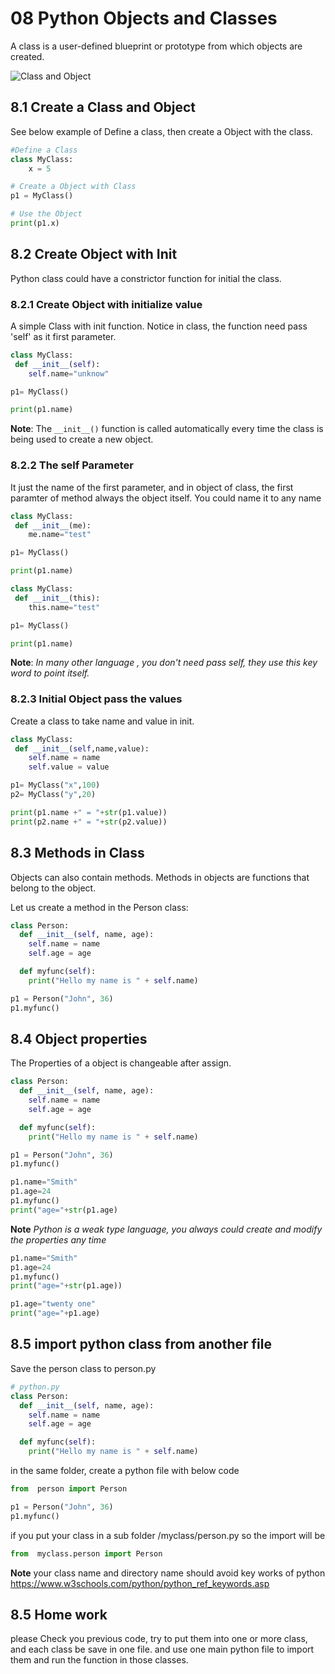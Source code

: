# 08 Python Objects and Classes

A class is a user-defined blueprint or prototype from which objects are created.

![Class and Object](https://upload.wikimedia.org/wikipedia/commons/thumb/7/75/CPT-Class-Object-Modification.svg/1200px-CPT-Class-Object-Modification.svg.png)

## 8.1 Create a Class and Object

See below example of Define a class, then create a Object with the class.

```python
#Define a Class
class MyClass:
    x = 5

# Create a Object with Class
p1 = MyClass()

# Use the Object
print(p1.x)
```

## 8.2 Create Object with Init

Python class could have a constrictor function for initial the class.

### 8.2.1 Create Object with initialize value

A simple Class with init function.
Notice in class, the function need pass 'self' as it first parameter.

```python
class MyClass:
 def __init__(self):
    self.name="unknow"

p1= MyClass()

print(p1.name)
```

**Note**: The `__init__()` function is called automatically every time the class is being used to create a new object.

### 8.2.2  The self Parameter

It just the name of the first parameter, and in object of class, the first paramter of method always the object itself. You could name it to any name

```python
class MyClass:
 def __init__(me):
    me.name="test"

p1= MyClass()

print(p1.name)
```

```python
class MyClass:
 def __init__(this):
    this.name="test"

p1= MyClass()

print(p1.name)
```

**Note**:
_In many other language , you don't need pass self, they use this key word to point itself._

### 8.2.3 Initial Object pass the values

Create a class to take name and value in init.

```python
class MyClass:
 def __init__(self,name,value):
    self.name = name
    self.value = value

p1= MyClass("x",100)
p2= MyClass("y",20)

print(p1.name +" = "+str(p1.value))
print(p2.name +" = "+str(p2.value))

```

## 8.3 Methods in Class

Objects can also contain methods. Methods in objects are functions that belong to the object.

Let us create a method in the Person class:

```python
class Person:
  def __init__(self, name, age):
    self.name = name
    self.age = age

  def myfunc(self):
    print("Hello my name is " + self.name)

p1 = Person("John", 36)
p1.myfunc()
```

## 8.4 Object properties

The Properties of a object is changeable after assign.

```python
class Person:
  def __init__(self, name, age):
    self.name = name
    self.age = age

  def myfunc(self):
    print("Hello my name is " + self.name)

p1 = Person("John", 36)
p1.myfunc()

p1.name="Smith"
p1.age=24
p1.myfunc()
print("age="+str(p1.age)

```

**Note**
*Python is a weak type language, you always could create and modify the properties any time*

```python
p1.name="Smith"
p1.age=24
p1.myfunc()
print("age="+str(p1.age))

p1.age="twenty one"
print("age="+p1.age)
```

## 8.5 import python class from another file

Save the person class to person.py

```python
# python.py
class Person:
  def __init__(self, name, age):
    self.name = name
    self.age = age

  def myfunc(self):
    print("Hello my name is " + self.name)
```

in the same folder, create a python file with below code

```python
from  person import Person

p1 = Person("John", 36)
p1.myfunc()

```

if you put your class in a sub folder /myclass/person.py
so the import will be

```python
from  myclass.person import Person

```

**Note**
your class name and directory name should avoid key works of python
<https://www.w3schools.com/python/python_ref_keywords.asp>

## 8.5 Home work

please Check you previous code, try to put them into one or more class, and each class be save in one file.
and use one main python file to import them and run the function in those classes.

